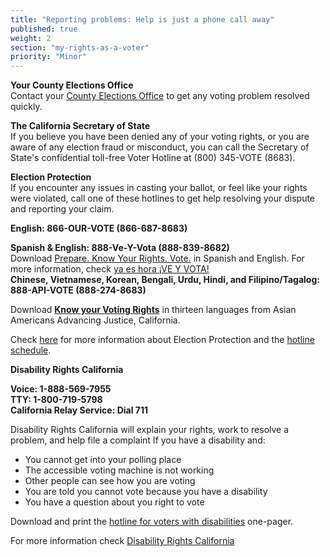 ```yaml
---
title: "Reporting problems: Help is just a phone call away"
published: true
weight: 2
section: "my-rights-as-a-voter"
priority: "Minor"
---
```


**Your County Elections Office**  
Contact your [County Elections Office](#section-election-office-contact) to get any voting problem resolved quickly.  

**The California Secretary of State**  
If you believe you have been denied any of your voting rights, or you are aware of any election fraud or misconduct, you can call the Secretary of State's confidential toll-free Voter Hotline at (800) 345-VOTE (8683).  

**Election Protection**  
If you encounter any issues in casting your ballot, or feel like your rights were violated, call one of these hotlines to get help resolving your dispute and reporting your claim.  

**English: 866-OUR-VOTE (866-687-8683)**  

**Spanish & English: 888-Ve-Y-Vota (888-839-8682)**  
Download [Prepare. Know Your Rights. Vote.](https://drive.google.com/file/d/0B0h2E_kd8S-LOU1Sd3gwajRKVHo1X1g1WjFGdWwxWkJ1cmY0/view?usp=sharing) in Spanish and English. For more information, check [ya es hora ¡VE Y VOTA!](http://veyvota.yaeshora.info/state?id=0005)  
**Chinese, Vietnamese, Korean, Bengali, Urdu, Hindi, and Filipino/Tagalog: 888-API-VOTE (888-274-8683)**  

Download **[Know your Voting Rights](http://www.advancingjustice-alc.org/know-your-voting-rights/)** in thirteen languages from Asian Americans Advancing Justice, California.  

Check [here](http://www.866ourvote.org/) for more information about Election Protection and the [hotline schedule](http://www.866ourvote.org/pages/2016-live-hotline-hours-and-dates).  

**Disability Rights California**  

**Voice: 1-888-569-7955  
TTY: 1-800-719-5798  
California Relay Service: Dial 711**  

Disability Rights California will explain your rights, work to resolve a problem, and help file a complaint If you have a disability and:  
- You cannot get into your polling place  
- The accessible voting machine is not working  
- Other people can see how you are voting  
- You are told you cannot vote because you have a disability  
- You have a question about you right to vote  

Download and print the [hotline for voters with disabilities](http://www.disabilityrightsca.org/pubs/ElectionDayFlyerNovember82016.pdf) one-pager.  

For more information check [Disability Rights California](http://www.disabilityrightsca.org/pubs/PublicationsVoting.htm)  

